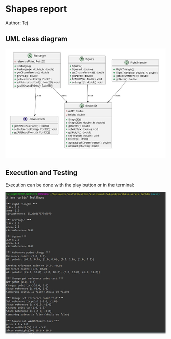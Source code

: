 # Shapes report
Author: Tej

## UML class diagram

![shapesUML](shapesUML.jpg)

## Execution and Testing

Execution can be done with the play button or in the terminal:

![shapesRun](shapesRun.jpg)